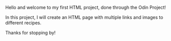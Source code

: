 Hello and welcome to my first HTML project, done through the Odin Project!

In this project, I will create an HTML page with multiple links and images to different recipes.

Thanks for stopping by!
